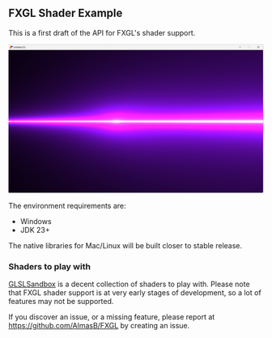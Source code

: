 ## FXGL Shader Example

This is a first draft of the API for FXGL's shader support. 

![screenshot](screenshot.png)

The environment requirements are:

- Windows
- JDK 23+

The native libraries for Mac/Linux will be built closer to stable release.

### Shaders to play with

[GLSLSandbox](https://glslsandbox.com/) is a decent collection of shaders to play with.
Please note that FXGL shader support is at very early stages of development, so a lot of features may not be supported.

If you discover an issue, or a missing feature, please report at https://github.com/AlmasB/FXGL by creating an issue.